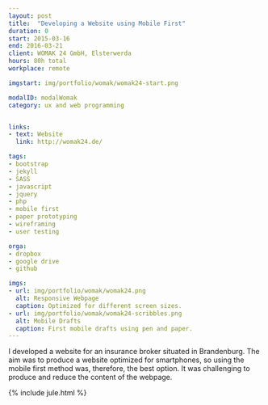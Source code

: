 ```yaml
---
layout: post
title:  "Developing a Website using Mobile First"
duration: 0
start: 2015-03-16
end: 2016-03-21
client: WOMAK 24 GmbH, Elsterwerda
hours: 80h total
workplace: remote

imgstart: img/portfolio/womak/womak24-start.png

modalID: modalWomak
category: ux and web programming


links:
- text: Website
  link: http://womak24.de/

tags:
- bootstrap
- jekyll
- SASS
- javascript
- jquery
- php
- mobile first
- paper prototyping
- wireframing
- user testing

orga:
- dropbox
- google drive
- github

imgs:
- url: img/portfolio/womak/womak24.png
  alt: Responsive Webpage
  caption: Optimized for different screen sizes.
- url: img/portfolio/womak/womak24-scribbles.png
  alt: Mobile Drafts
  caption: First mobile drafts using pen and paper. 
---
```


I developed a website for an insurance broker situated in Brandenburg. The aim was to produce a website optimized for smartphones, so using the mobile first method was, therefore, the best option. It was challenging to produce and reduce the content of the webpage.

{% include jule.html %}